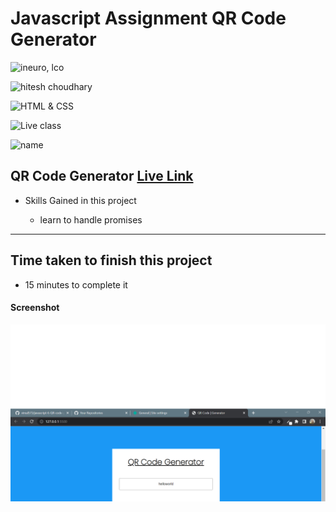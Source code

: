 # Javascript Assignment QR Code Generator

![ineuro, lco](https://img.shields.io/badge/iNeuron-LCO-green)

![hitesh choudhary](https://img.shields.io/badge/Hitesh--Choudhary-Full--stack--JS--bootcamp-red)

![HTML & CSS](https://img.shields.io/badge/JAVASCRIPT-DOM-orange)

![Live class](https://img.shields.io/badge/LIVE--CLASS-PROJECT--QR--CODE--GENERATOR-lightgrey)

![name](https://img.shields.io/badge/Vimal--Kumar-lightgrey)

## QR Code Generator [Live Link](https://qr-code-generator-js-6.netlify.app/)

- Skills Gained in this project

  - learn to handle promises

---

## Time taken to finish this project

- 15 minutes to complete it

#### Screenshot

![Desktop](./Image/js-6.png)
